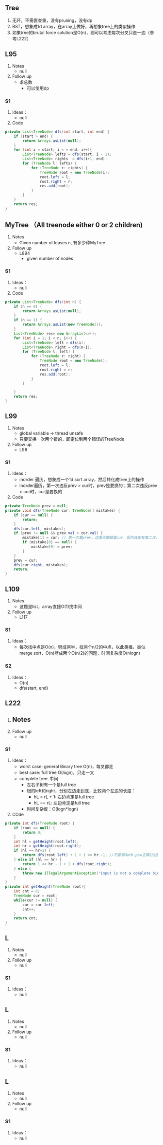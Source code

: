 ## Tree
1. 无环，不需要查重，没有pruning，没有dp
2. BST，想象成1d array，在array上做好，再想象tree上的类似操作
3. 如果tree的brutal force solution是O(n)，则可以考虑每次分叉只走一边（参考L222）
## L95
1. Notes
   - null
2. Follow up
   - 求总数
     - 可以使用dp
### S1
1. Ideas：
   - null
2. Code
```java
private List<TreeNode> dfs(int start, int end) {
    if (start > end) {
        return Arrays.asList(null);
    }
    for (int i = start; i < = end; i++){
        List<TreeNode> lefts = dfs(start, i - 1);
        List<TreeNode> rights  = dfs(i+1, end);
        for (TreeNode l: lefts) {
            for (TreeNode r: rights) {
                TreeNode root = new TreeNode(i);
                root.left = l;
                root.right = r;
                res.add(root);
            }
        }
    }
    return res;
}
```
## MyTree （All treenode either 0 or 2 children)
1. Notes
   - Given number of leaves n, 有多少种MyTree
2. Follow up
   - L894
     - given number of nodes
### S1
1. Ideas：
   - null
2. Code
```java
private List<TreeNode> dfs(int n) {
    if (n == 0) {
        return Arrays.asList(null);
    }
    if (n == 1) {
        return Arrays.asList(new TreeNode());
    }
    List<TreeNode> res= new ArrayList<>();
    for (int i = 1; i < n; i++) {
        List<TreeNode> left = dfs(i);
        List<TreeNode> right = dfs(n-i);
        for (TreeNode l: left) {
            for (TreeNode r: right) {
                TreeNode root = new TreeNode();
                root.left = l;
                root.right = r;
                res.add(root);
            }
        }

    }
    return res;
}
```
## L99
1. Notes
   - global variable -> thread unsafe
   - 只要交换一次两个错的，即定位到两个错误的TreeNode
2. Follow up
   - L98
### S1
1. Ideas：
   - inorder 遍历，想象成一个1d sort array，然后转化成tree上的操作
   - inorder遍历，第一次违反prev > cur时，prev是要换的；第二次违反prev > cur时，cur是要换的
2. Code
```java
private TreeNode prev = null;
private void dfs(TreeNode cur, TreeNode[] mistakes) {
    if (cur == null) {
        return;
    }
    dfs(cur.left, mistakes);
    if (prev != null && prev.val > cur.val) {
        mistake[1] = cur; // 第一次要prev，这里无脑赋值cur，因为肯定有第二次，直接覆盖之前的错的cur
        if (mistake[0] == null) {
            misktake[0] = prev;
        }
    }
    prev = cur;
    dfs(cur.right, mistakes);
    return;
}
```
## L109
1. Notes
   - 这题是list，array直接O(1)找中间
2. Follow up
   - L117
### S1
1. Ideas：
   - 每次找中点是O(n)，劈成两半，找两个n/2的中点，以此类推，类似merge sort，O(n)劈成两个O(n/2)的问题，时间复杂度O(nlogn)
### S2
1. Ideas：
   - O(n)
   - dfs(start, end)
## L222
1. Notes
   - 
2. Follow up
   - null
### S1
1. Ideas：
   - worst case: general Binary tree O(n)，每叉都走
   - best case: full tree O(logn)，只走一叉
   - complete tree: 中间
     - 左右子树有一个是full tree
     - 根的left和right，分别左边走到底，比较两个左边的长度：
       - hL = rL + 1: 右边肯定是full tree
       - hL == rL: 左边肯定是full tree
     - 时间复杂度：O(logn*logn)
2. COde
```java
private int dfs(TreeNode root) {
    if (root == null) {
        return 0;
    }
    int hl = getHeight(root.left);
    int hr = getHeight(root.right);
    if (hl == hr+1) {
        return dfs(root.left) + 1 + 1 << hr -1; //不要写Math.pow去算2的指数
    } else if (hl == hr) {
        return 1 << hr - 1 + 1 + dfs(root.right);
    } else {
        throw new IllegalArgumentException("Input is not a complete binary tree");
    }
}
private int getHeight(TreeNode root){
    int cnt = 0;
    TreeNode cur = root;
    while(cur != null) {
        cur = cur.left;
        cnt++;
    }
    return cnt;
}
```
## L
1. Notes
   - null
2. Follow up
   - null
### S1
1. Ideas：
   - null
## L
1. Notes
   - null
2. Follow up
   - null
### S1
1. Ideas：
   - null
## L
1. Notes
   - null
2. Follow up
   - null
### S1
1. Ideas：
   - null



